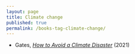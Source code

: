 ```yaml
---
layout: page
title: Climate change
published: true
permalink: /books-tag-climate-change/
---
```


* Gates, _<a id="gates-climate-disaster" class="internal-link" href="/gates-climate-disaster/">How to Avoid a Climate Disaster</a>_ (2021) 
